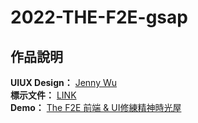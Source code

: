 # 2022-THE-F2E-gsap

## <i class="fa fa-paper-plane" aria-hidden="true"></i> 作品說明
**UIUX Design：** [Jenny Wu](https://2022.thef2e.com/users/12061549261447630282) <br>
**標示文件：** [LINK](https://www.figma.com/file/M2aMcZsEIKBbRdLkj7fCAd/F2E-%2F-W1%3A-%E6%B4%BB%E5%8B%95%E7%B6%B2%E7%AB%99%E8%A8%AD%E8%A8%88?node-id=224%3A35891&t=xID3W5ZVDRNwYPzW-0)</br>
**Demo：** [The F2E 前端 & UI修練精神時光屋](https://yuting-hsieh.github.io/2022-THE-F2E-gsap/)
